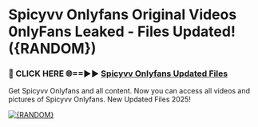 # Spicyvv Onlyfans Original Videos 0nlyFans Leaked - Files Updated! ({RANDOM})

<h3>🔴 CLICK HERE 🌐==►► <a href="https://betterlinks.top/A2PfLJ" rel="nofollow">Spicyvv Onlyfans Updated Files</a></h3>

Get Spicyvv Onlyfans and all content. Now you can access all videos and pictures of Spicyvv Onlyfans. New Updated Files 2025!

[![{RANDOM}](https://i.imgur.com/ppqm5kG.gif)](https://betterlinks.top/A2PfLJ)